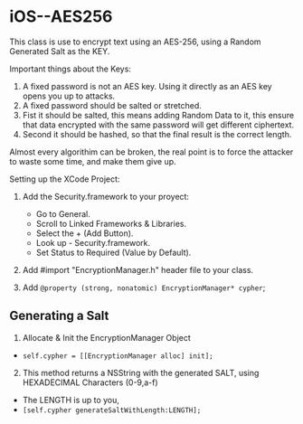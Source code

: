 # iOS--AES256
This class is use to encrypt text using an AES-256, using a Random Generated Salt as the KEY.

Important things about the Keys: 
  1. A fixed password is not an AES key. Using it directly as an AES key opens you up to attacks.  
  2. A fixed password should be salted or stretched.
  3. Fist it should be salted, this means adding Random Data to it, this ensure that data encrypted with the same password will get different ciphertext.
  4. Second it should be hashed, so that the final result is the correct length.

Almost every algorithim can be broken, the real point is to force the attacker to waste some time, and make them give up.

Setting up the XCode Project:

1. Add the Security.framework to your proyect:
    * Go to General.
    * Scroll to Linked Frameworks & Libraries.
    * Select the + (Add Button).
    * Look up - Security.framework.
    * Set Status to Required (Value by Default).

2. Add #import "EncryptionManager.h" header file to your class.
3. Add `@property (strong, nonatomic) EncryptionManager* cypher`;

## Generating a Salt

1. Allocate & Init the EncryptionManager Object
  * `self.cypher = [[EncryptionManager alloc] init];`
2. This method returns a NSString with the generated SALT, using HEXADECIMAL Characters (0-9,a-f)
  * The LENGTH is up to you,
  * `[self.cypher generateSaltWithLength:LENGTH];`




